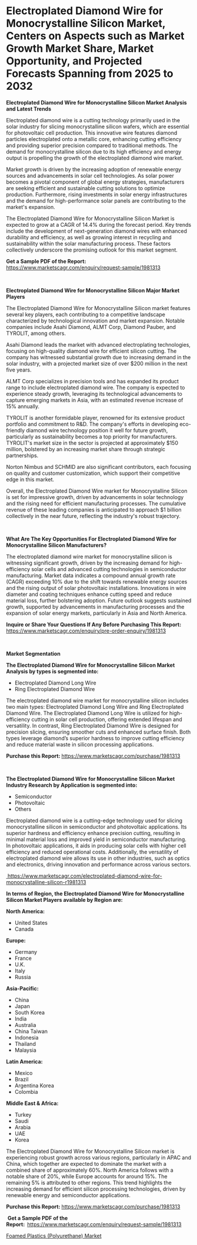 <p><h1>Electroplated Diamond Wire for Monocrystalline Silicon Market, Centers on Aspects such as Market Growth Market Share, Market Opportunity, and Projected Forecasts Spanning from 2025 to 2032</h1></p><p><strong>Electroplated Diamond Wire for Monocrystalline Silicon Market Analysis and Latest Trends</strong></p>
<p><p>Electroplated diamond wire is a cutting technology primarily used in the solar industry for slicing monocrystalline silicon wafers, which are essential for photovoltaic cell production. This innovative wire features diamond particles electroplated onto a metallic core, enhancing cutting efficiency and providing superior precision compared to traditional methods. The demand for monocrystalline silicon due to its high efficiency and energy output is propelling the growth of the electroplated diamond wire market.</p><p>Market growth is driven by the increasing adoption of renewable energy sources and advancements in solar cell technologies. As solar power becomes a pivotal component of global energy strategies, manufacturers are seeking efficient and sustainable cutting solutions to optimize production. Furthermore, rising investments in solar energy infrastructures and the demand for high-performance solar panels are contributing to the market's expansion.</p><p>The Electroplated Diamond Wire for Monocrystalline Silicon Market is expected to grow at a CAGR of 14.4% during the forecast period. Key trends include the development of next-generation diamond wires with enhanced durability and efficiency, as well as growing interest in recycling and sustainability within the solar manufacturing process. These factors collectively underscore the promising outlook for this market segment.</p></p>
<p><strong>Get a Sample PDF of the Report:&nbsp;</strong> <a href="https://www.marketscagr.com/enquiry/request-sample/1981313?utm_campaign=2528&utm_medium=2&utm_source=Github&utm_content=ia&utm_term=03042025&utm_id=electroplated-diamond-wire-for-monocrystalline-silicon">https://www.marketscagr.com/enquiry/request-sample/1981313</a></p>
<p>&nbsp;</p>
<p><strong>Electroplated Diamond Wire for Monocrystalline Silicon Major Market Players</strong></p>
<p><p>The Electroplated Diamond Wire for Monocrystalline Silicon market features several key players, each contributing to a competitive landscape characterized by technological innovation and market expansion. Notable companies include Asahi Diamond, ALMT Corp, Diamond Pauber, and TYROLIT, among others.</p><p>Asahi Diamond leads the market with advanced electroplating technologies, focusing on high-quality diamond wire for efficient silicon cutting. The company has witnessed substantial growth due to increasing demand in the solar industry, with a projected market size of over $200 million in the next five years.</p><p>ALMT Corp specializes in precision tools and has expanded its product range to include electroplated diamond wire. The company is expected to experience steady growth, leveraging its technological advancements to capture emerging markets in Asia, with an estimated revenue increase of 15% annually.</p><p>TYROLIT is another formidable player, renowned for its extensive product portfolio and commitment to R&D. The company's efforts in developing eco-friendly diamond wire technology position it well for future growth, particularly as sustainability becomes a top priority for manufacturers. TYROLIT's market size in the sector is projected at approximately $150 million, bolstered by an increasing market share through strategic partnerships.</p><p>Norton Nimbus and SCHMID are also significant contributors, each focusing on quality and customer customization, which support their competitive edge in this market.</p><p>Overall, the Electroplated Diamond Wire market for Monocrystalline Silicon is set for impressive growth, driven by advancements in solar technology and the rising need for efficient manufacturing processes. The cumulative revenue of these leading companies is anticipated to approach $1 billion collectively in the near future, reflecting the industry's robust trajectory.</p></p>
<p>&nbsp;</p>
<p><strong>What Are The Key Opportunities For Electroplated Diamond Wire for Monocrystalline Silicon Manufacturers?</strong></p>
<p><p>The electroplated diamond wire market for monocrystalline silicon is witnessing significant growth, driven by the increasing demand for high-efficiency solar cells and advanced cutting technologies in semiconductor manufacturing. Market data indicates a compound annual growth rate (CAGR) exceeding 10% due to the shift towards renewable energy sources and the rising output of solar photovoltaic installations. Innovations in wire diameter and coating techniques enhance cutting speed and reduce material loss, further bolstering adoption. Future outlook suggests sustained growth, supported by advancements in manufacturing processes and the expansion of solar energy markets, particularly in Asia and North America.</p></p>
<p><strong>Inquire or Share Your Questions If Any Before Purchasing This Report:</strong> <a href="https://www.marketscagr.com/enquiry/pre-order-enquiry/1981313?utm_campaign=2528&utm_medium=2&utm_source=Github&utm_content=ia&utm_term=03042025&utm_id=electroplated-diamond-wire-for-monocrystalline-silicon">https://www.marketscagr.com/enquiry/pre-order-enquiry/1981313</a></p>
<p>&nbsp;</p>
<p><strong>Market Segmentation</strong></p>
<p><strong>The Electroplated Diamond Wire for Monocrystalline Silicon Market Analysis by types is segmented into:</strong></p>
<p><ul><li>Electroplated Diamond Long Wire</li><li>Ring Electroplated Diamond Wire</li></ul></p>
<p><p>The electroplated diamond wire market for monocrystalline silicon includes two main types: Electroplated Diamond Long Wire and Ring Electroplated Diamond Wire. The Electroplated Diamond Long Wire is utilized for high-efficiency cutting in solar cell production, offering extended lifespan and versatility. In contrast, Ring Electroplated Diamond Wire is designed for precision slicing, ensuring smoother cuts and enhanced surface finish. Both types leverage diamond’s superior hardness to improve cutting efficiency and reduce material waste in silicon processing applications.</p></p>
<p><strong>Purchase this Report:&nbsp;</strong><a href="https://www.marketscagr.com/purchase/1981313?utm_campaign=2528&utm_medium=2&utm_source=Github&utm_content=ia&utm_term=03042025&utm_id=electroplated-diamond-wire-for-monocrystalline-silicon">https://www.marketscagr.com/purchase/1981313</a></p>
<p>&nbsp;</p>
<p><strong>The Electroplated Diamond Wire for Monocrystalline Silicon Market Industry Research by Application is segmented into:</strong></p>
<p><ul><li>Semiconductor</li><li>Photovoltaic</li><li>Others</li></ul></p>
<p><p>Electroplated diamond wire is a cutting-edge technology used for slicing monocrystalline silicon in semiconductor and photovoltaic applications. Its superior hardness and efficiency enhance precision cutting, resulting in minimal material loss and improved yield in semiconductor manufacturing. In photovoltaic applications, it aids in producing solar cells with higher cell efficiency and reduced operational costs. Additionally, the versatility of electroplated diamond wire allows its use in other industries, such as optics and electronics, driving innovation and performance across various sectors.</p></p>
<p><a href="https://www.marketscagr.com/electroplated-diamond-wire-for-monocrystalline-silicon-r1981313?utm_campaign=2528&utm_medium=2&utm_source=Github&utm_content=ia&utm_term=03042025&utm_id=electroplated-diamond-wire-for-monocrystalline-silicon">&nbsp;https://www.marketscagr.com/electroplated-diamond-wire-for-monocrystalline-silicon-r1981313</a></p>
<p><strong>In terms of Region, the Electroplated Diamond Wire for Monocrystalline Silicon Market Players available by Region are:</strong></p>
<p>
    <p> <strong> North America: </strong>
        <ul>
            <li>United States</li>
            <li>Canada</li>
        </ul>
        </p> 
    <p> <strong> Europe: </strong>
        <ul>
            <li>Germany</li>
            <li>France</li>
            <li>U.K.</li>
            <li>Italy</li>
            <li>Russia</li>
        </ul>
        </p> 
    <p> <strong> Asia-Pacific: </strong>
        <ul>
            <li>China</li>
            <li>Japan</li>
            <li>South Korea</li>
            <li>India</li>
            <li>Australia</li>
            <li>China Taiwan</li>
            <li>Indonesia</li>
            <li>Thailand</li>
            <li>Malaysia</li>
        </ul>
        </p> 
    <p> <strong> Latin America: </strong>
        <ul>
            <li>Mexico</li>
            <li>Brazil</li>
            <li>Argentina Korea</li>
            <li>Colombia</li>
        </ul>
        </p> 
    <p> <strong> Middle East & Africa: </strong>
        <ul>
            <li>Turkey</li>
            <li>Saudi</li>
            <li>Arabia</li>
            <li>UAE</li>
            <li>Korea</li>
        </ul>
    </p>
    </p>
<p><p>The Electroplated Diamond Wire for Monocrystalline Silicon market is experiencing robust growth across various regions, particularly in APAC and China, which together are expected to dominate the market with a combined share of approximately 60%. North America follows with a notable share of 20%, while Europe accounts for around 15%. The remaining 5% is attributed to other regions. This trend highlights the increasing demand for efficient silicon processing technologies, driven by renewable energy and semiconductor applications.</p></p>
<p><strong>Purchase this Report: </strong><a href="https://www.marketscagr.com/purchase/1981313?utm_campaign=2528&utm_medium=2&utm_source=Github&utm_content=ia&utm_term=03042025&utm_id=electroplated-diamond-wire-for-monocrystalline-silicon">https://www.marketscagr.com/purchase/1981313</a></p>
<p>&nbsp;<strong>Get a Sample PDF of the Report:&nbsp;&nbsp;</strong><a href="https://www.marketscagr.com/enquiry/request-sample/1981313?utm_campaign=2528&utm_medium=2&utm_source=Github&utm_content=ia&utm_term=03042025&utm_id=electroplated-diamond-wire-for-monocrystalline-silicon">https://www.marketscagr.com/enquiry/request-sample/1981313</a></p>
<p><strong></strong></p>
<p><p><a href="https://github.com/DianaWilson796/Market-Research-Report-List-2/blob/main/foamed-plastics-polyurethane-market.md?utm_campaign=2528&utm_medium=2&utm_source=Github&utm_content=ia&utm_term=03042025&utm_id=electroplated-diamond-wire-for-monocrystalline-silicon">Foamed Plastics (Polyurethane) Market</a></p></p>